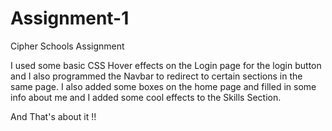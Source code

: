 # Assignment-1
Cipher Schools Assignment

I used some basic CSS Hover effects on the Login page for the login button and I also programmed the Navbar to redirect to certain sections in the same page. 
I also added some boxes on the home page and filled in some info about me and I added some cool effects to the Skills Section.

And That's about it !!
